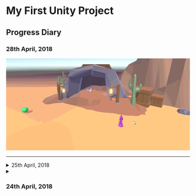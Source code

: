 # My First Unity Project
## Progress Diary

### 28th April, 2018
![dialogue](gifs/28-04-18.gif "dialogue")

---



<details><summary>25th April, 2018</summary>

![interactions](gifs/25-04-18.gif "interactions")
</details>



<details>

<summary><h3>24th April, 2018</h3></summary>

![pathfinding](gifs/24-04-18.gif "pathfinding")

</details>
